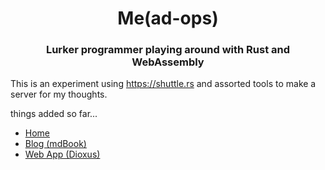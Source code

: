 <h1 align="center">
Me(ad-ops)
</h1>
<h3 align="center">
Lurker programmer playing around with Rust and WebAssembly
</h3>

<p>
This is an experiment using <a href="https://shuttle.rs" target="_blank">https://shuttle.rs</a> and assorted tools to make a server for my thoughts.
</p>

<p>
things added so far...
</p>
<ul>
    <li>
        <a href="https://ad-ops.shuttleapp.rs">Home</a>
    </li>
    <li>
        <a href="https://ad-ops.shuttleapp.rs/blog">Blog (mdBook)</a>
    </li>
    <li>
        <a href="https://ad-ops.shuttleapp.rs/web">Web App (Dioxus)</a>
    </li>
</ul>
